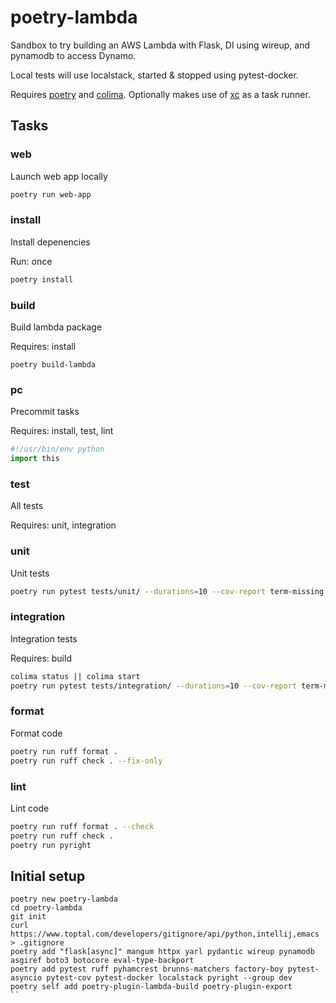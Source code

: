 # poetry-lambda

Sandbox to try building an AWS Lambda with Flask, DI using wireup, and pynamodb to access Dynamo. 

Local tests will use localstack, started & stopped using pytest-docker.

Requires [poetry](https://python-poetry.org) and [colima](https://github.com/abiosoft/colima). Optionally makes use of [xc](https://xcfile.dev/) as a task runner.

## Tasks

### web

Launch web app locally

```sh
poetry run web-app
```

### install

Install depenencies

Run: once

```sh
poetry install
```

### build

Build lambda package

Requires: install

```
poetry build-lambda
```

### pc

Precommit tasks

Requires: install, test, lint

```python
#!/usr/bin/env python
import this
```

### test

All tests

Requires: unit, integration

### unit

Unit tests

```sh
poetry run pytest tests/unit/ --durations=10 --cov-report term-missing --cov src
```

### integration

Integration tests

Requires: build

```sh
colima status || colima start
poetry run pytest tests/integration/ --durations=10 --cov-report term-missing --cov src
```

### format

Format code

```sh 
poetry run ruff format .
poetry run ruff check . --fix-only
```

### lint

Lint code

```sh 
poetry run ruff format . --check
poetry run ruff check .
poetry run pyright
```

## Initial setup

```shell
poetry new poetry-lambda
cd poetry-lambda
git init
curl https://www.toptal.com/developers/gitignore/api/python,intellij,emacs > .gitignore
poetry add "flask[async]" mangum httpx yarl pydantic wireup pynamodb asgiref boto3 botocore eval-type-backport
poetry add pytest ruff pyhamcrest brunns-matchers factory-boy pytest-asyncio pytest-cov pytest-docker localstack pyright --group dev
poetry self add poetry-plugin-lambda-build poetry-plugin-export
``
